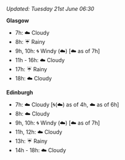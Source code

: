 *Updated: Tuesday 21st June 06:30*

**Glasgow**

* 7h: :cloud: Cloudy
* 8h: :umbrella: Rainy
* 9h, 10h: :cyclone: Windy (:cloud:) [:cloud: as of 7h]
* 11h - 16h: :cloud: Cloudy
* 17h: :umbrella: Rainy
* 18h: :cloud: Cloudy

**Edinburgh**

* 7h: :cloud: Cloudy [:cyclone:(:cloud:) as of 4h, :cloud: as of 6h]
* 8h: :cloud: Cloudy
* 9h, 10h: :cyclone: Windy (:cloud:) [:cloud: as of 7h]
* 11h, 12h: :cloud: Cloudy
* 13h: :umbrella: Rainy
* 14h - 18h: :cloud: Cloudy
